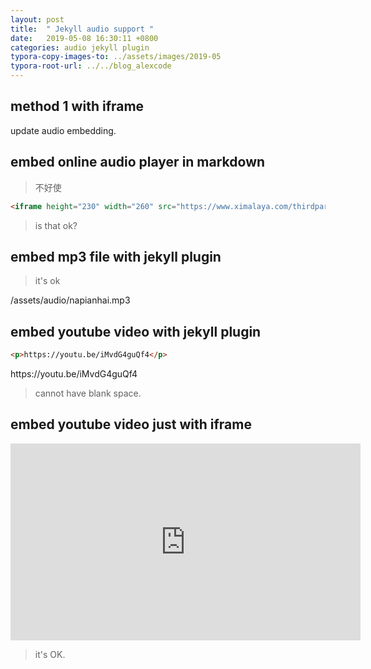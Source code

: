 ```yaml
---
layout: post
title:  " Jekyll audio support "
date:   2019-05-08 16:30:11 +0800
categories: audio jekyll plugin
typora-copy-images-to: ../assets/images/2019-05
typora-root-url: ../../blog_alexcode
---
```



## method 1 with iframe
update audio embedding.

## embed online audio player in markdown

> 不好使

```html
<iframe height="230" width="260" src="https://www.ximalaya.com/thirdparty/player/sound/player.html?id=156534134&type=red" frameborder=0 allowfullscreen></iframe>
```

> is that ok?

## embed mp3 file with jekyll plugin
> it's ok

<p>/assets/audio/napianhai.mp3</p>

## embed youtube video with jekyll plugin

```html
<p>https://youtu.be/iMvdG4guQf4</p>
```
<p>https://youtu.be/iMvdG4guQf4</p>

> cannot have blank space.

## embed youtube video just with iframe

<iframe width="560" height="315" src="https://www.youtube.com/embed/iMvdG4guQf4" frameborder="0" allow="accelerometer; autoplay; encrypted-media; gyroscope; picture-in-picture" allowfullscreen></iframe>

> it's OK.